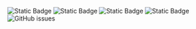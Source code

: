 ![Static Badge](https://img.shields.io/badge/blacklists-60-000000) ![Static Badge](https://img.shields.io/badge/blacklisted-2809414-cc0000) ![Static Badge](https://img.shields.io/badge/whitelisted-2242-00CC00) ![Static Badge](https://img.shields.io/badge/streaming_blacklist-28106-000000) ![GitHub issues](https://img.shields.io/github/issues/fabriziosalmi/blacklists)
